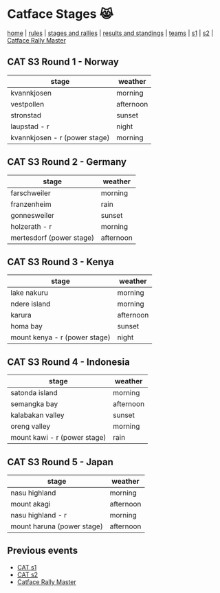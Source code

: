 # Catface Stages 😹

[home](index.md) | [rules](rules.md) | [stages and rallies](stages.md) | [results and standings](results.md) | [teams](teams.md) | [s1](s1/s1_index.md) | [s2](s2/s2_index.md) | 
[Catface Rally Master](s2/s2_index.md)

## CAT S3 Round 1 - Norway

| stage | weather |
|--------------|-----------|
| kvannkjosen                   | morning   |
| vestpollen                    | afternoon |
| stronstad                     | sunset    |
| laupstad - r                  | night     |
| kvannkjosen - r (power stage) | morning   |


## CAT S3 Round 2 - Germany

| stage | weather |
|-------|---------|
| farschweiler | morning |
| franzenheim | rain |
| gonnesweiler | sunset |
| holzerath - r | morning |
| mertesdorf (power stage) | afternoon |

## CAT S3 Round 3 - Kenya

| stage | weather |
|-------|---------|
| lake nakuru | morning | 
| ndere island | morning | 
| karura | afternoon | 
| homa bay |  sunset | 
| mount kenya - r (power stage) | night  | 

## CAT S3 Round 4 - Indonesia

| stage | weather |
|-------|---------|
| satonda island | morning |
| semangka bay | afternoon |
| kalabakan valley | sunset | 
| oreng valley | morning | 
| mount kawi - r (power stage) | rain | 

## CAT S3 Round 5 - Japan

| stage | weather |
| ----------------- | --------- |
| nasu highland     | morning   |
| mount akagi       | afternoon |
| nasu highland - r | morning   |
| mount haruna (power stage)      | afternoon |

## Previous events
- [CAT s1](s1/s1_index.md)
- [CAT s2](s2/s2_index.md)
- [Catface Rally Master](rally_master.md)
